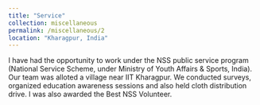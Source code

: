 ```yaml
---
title: "Service"
collection: miscellaneous
permalink: /miscellaneous/2
location: "Kharagpur, India"
---
```


I have had the opportunity to work under the NSS public service program (National Service Scheme, under Ministry of Youth Affairs & Sports,
India). Our team was alloted a village near IIT Kharagpur. We conducted surveys, organized education awareness sessions and also held cloth distribution drive. I was also awarded the Best NSS Volunteer. 